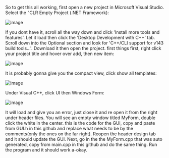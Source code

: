 So to get this all working, first open a new project in Microsoft Visual Studio.
Select the "CLR Empty Project (.NET Framework):

![image](https://github.com/user-attachments/assets/9701f922-fe9f-4eb1-baf3-1d1945f11eaa)

If you dont have it, scroll all the way down and click 'Install more tools and features'.
Let it load then click the 'Desktop Development with C++' tab.
Scroll down into the Optional section and look for 'C++/CLI support for v143 build tools...'.
Download it then open the project.
first things first, right click your project title and hover over add, then new item:


![image](https://github.com/user-attachments/assets/6665c706-7fbe-4ce5-ae26-567668ef4076)


It is probably gonna give you the compact view, click show all templates:


![image](https://github.com/user-attachments/assets/23b6576f-74af-41ed-8399-e260e6e2e663)


Under Visual C++, click UI then Windows Form:


![image](https://github.com/user-attachments/assets/89abcfde-4552-4589-8112-5bd6668b637a)



It will load and give you an error, just close it and re open it from the right under header files.
You will see an empty window titled MyForm, double click the white in the center.
this is the code for the GUI, copy and paste from GUI.h in this github and replace what needs to be by the comments(only the ones on the far right).
Reopen the header design tab and it should update the GUI.
Next, go in the the MyForm.cpp that was auto generated, copy from main.cpp in this github and do the same thing.
Run the program and it should work a-okay.




